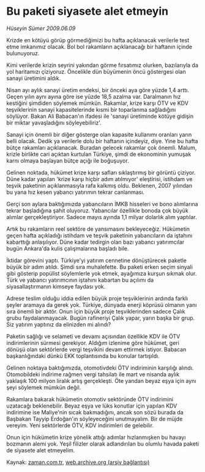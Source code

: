 # Bu paketi siyasete alet etmeyin

*Hüseyin Sümer 2009.06.09*

<tr><td class="metin" colspan="2" style="padding-top: 20px; padding-left: 5px; padding-right: 10px;">Krizde en kötüyü görüp görmediğimizi bu hafta açıklanacak verilerle test etme imkanımız olacak. Bol bol rakamların açıklanacağı bir haftanın içinde bulunuyoruz.</td></tr><tr><td class="metin" colspan="2" style="padding-top: 20px; padding-left: 5px; padding-right: 10px;"><p>Kimi verilerde krizin seyrini yakından görme fırsatımız olurken, bazılarıyla da yol haritamızı çiziyoruz. Öncelikle dün büyümenin öncü göstergesi olan sanayi üretimini aldık.
<p>Nisan ayı aylık sanayi üretim endeksi, bir önceki aya göre yüzde 1,4 arttı. Geçen yılın aynı ayına göre ise yüzde 18,5 azalma var. Daralmanın hız kestiğini şimdiden söylemek mümkün. Rakamlar, krize karşı ÖTV ve KDV teşviklerinin sanayi kapasitelerinde kısmi bir toparlanma sağladığını söylüyor. Bakan Ali Babacan'ın ifadesi ile 'sanayi üretiminde kötüye gidişin bir miktar yavaşladığını söyleyebiliriz'.
<p>Sanayi için önemli bir diğer gösterge olan kapasite kullanımı oranları yarın belli olacak. Dedik ya verilerle dolu bir haftanın içindeyiz, diye. Yine bu hafta bütçe rakamları açıklanacak. Buradan gelecek rakamlar çok önemli. Malum, krizle birlikte cari açıktan kurtulan Türkiye, şimdi de ekonominin yumuşak karnı olmaya başlayan bütçe açığı ile boğuşuyor.
<p>Gelinen noktada, hükümet krize karşı safları sıklaştırmış bir görüntü çiziyor. Düne kadar yapılan 'krize karşı hiçbir adım atılmıyor' eleştirisi, istihdam ve teşvik paketinin açıklanmasıyla rafa kalkmış oldu. Beklenen, 2007 yılından bu yana hız kesen yabancı yatırımın tekrar canlanması.
<p>Gerçi son aylara baktığımızda yabancıların İMKB hisseleri ve bono alımlarına tekrar başladığına şahit oluyoruz. Yabancılar özellikle bonoda çok büyük alımlar gerçekleştiriyor. Sadece mayıs ayında 1,1 milyar dolarlık alım yaptılar.
<p>Artık bu rakamların reel sektöre de yansımasını bekleyeceğiz. Hükümetin geçen hafta açıkladığı istihdam ve teşvik paketinin yabancıların da iştahını kabarttığı anlaşılıyor. Düne kadar tedirgin olan bazı yabancı yatırımcılar bugün Ankara'da kulis çalışmalarına başladı bile.
<p>İktidar görevini yaptı. Türkiye'yi yatırım cennetine dönüştürecek paketle büyük bir adım atıldı. Şimdi sıra muhalefette. Bu paketi erken seçim sinyali gibi gösterip popülist söylemlerle yok etmek, ayağımıza kurşun sıkmak olur. Türk ve yabancı yatırımcının iştahını kabartan bu açılımı da siyasallaştırmanın kimseye faydası yok.
<p>Adrese teslim olduğu iddia edilen büyük proje teşviklerinin ardında farklı şeyler aramaya da gerek yok. Türkiye, dünyada enerji köprüsü olmanın yanı sıra önemli bir aktör. Onun için büyük proje teşviklerinden sadece Çalık grubu faydalanmayacak. Bugün rafineriyi Çalık yapar, yarın başka bir grup. Siz yatırım yaptınız da elinizden mi alındı?
<p>Paketin sağlığı ve selameti ve devamı açısından özellikle KDV ile ÖTV indirimlerinin sürmesi gerekiyor. Aldığım izlenime göre hükümet, geri dönüşü olan sektörlerde vergi teşvikini devam ettirmek istiyor. Babacan başkanlığındaki dünkü EKK toplantısında bu konular tartışıldı.
<p>Gelinen noktaya baktığımızda, otomotivdeki ÖTV indiriminin karşılığı alındı. Otomobildeki indirime rağmen vergi tahsilatı ile mart ve nisanda aylık yaklaşık 100 milyon liralık artış gerçekleşti. Öte yandan beyaz eşya için aynı şeyi söylemek mümkün değil.
<p>Rakamlara bakarak hükümetin otomotiv sektöründe ÖTV indirimini uzatacağı beklenebilir. Beyaz eşya ve lüks konutlar için yapılan KDV indirimine ise Maliye'nin sıcak bakmadığını, ancak son sözü burada da Başbakan Tayyip Erdoğan'ın söyleyeceğini unutmayalım. Bir de müjde vereyim. Yeni sektörlerde ÖTV, KDV indirimleri de gelebilir.
<p>Onun için hükümetin krize yönelik attığı adımlar hızlanmışken bu havayı bozmanın alemi yok. Yeşil filizler olarak adlandırılan bu olumlu havada paketi de siyasete alet etmeyelim.<br/></p></p></p></p></p></p></p></p></p></p></p></p></td></tr>

Kaynak: [zaman.com.tr](http://zaman.com.tr/yazar.do?yazino=856834), [web.archive.org (arşiv bağlantısı)](http://web.archive.org/web/20090711210536/http://www.zaman.com.tr:80/yazar.do?yazino=856834)
